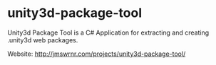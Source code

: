 unity3d-package-tool
====================

Unity3d Package Tool is a C# Application for extracting and creating .unity3d web packages.

Website: http://jmswrnr.com/projects/unity3d-package-tool/
